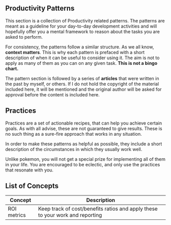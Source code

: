
## Productivity Patterns 
This section is a collection of Productivity related patterns.
The patterns are meant as a guideline for your day-to-day development activities and will
 hopefully offer you a mental framework to reason about the tasks you are asked to perform.

For consistency, the patterns follow a similar structure.
As we all know, **context matters**. This is why each pattern is prefaced with a short description of 
when it can be useful to consider using it. The aim is not to apply as many of them as you can on any given task.
**This is not a bingo chart.**

The pattern section is followed by a series of **articles** that were written in the past by myself, 
or others. If I do not hold the copyright of the material included here, it will be mentioned and the 
original author will be asked for approval before the content is included here.

## Practices 

Practices are a set of actionable recipes, that can help you achieve certain goals.
As with all advise, these are not guaranteed to give results. These is no such thing as a 
sure-fire approach that works in any situation.

In order to make these patterns as helpful as possible, they include a short description of the 
circumstances in which they usually work well.

Unlike pokemon, you will not get a special prize for implementing all of them in your life.
You are encouraged to be eclectic, and only use the practices that resonate with you.

## List of Concepts

| Concept | Description |
|---|---|
| ROI metrics | Keep track of cost/benefits ratios and apply these to your work and reporting |


